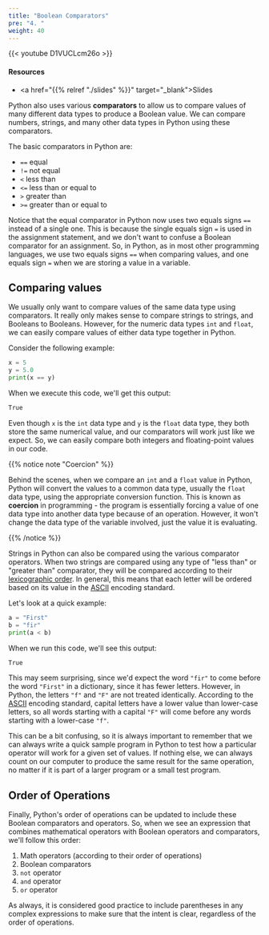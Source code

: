 ```yaml
---
title: "Boolean Comparators"
pre: "4. "
weight: 40
---
```


{{< youtube D1VUCLcm26o  >}}

<!-- Old: QE5Lb58y1wI -->

#### Resources

* <a href="{{% relref "./slides" %}}" target="_blank">Slides</a>

Python also uses various **comparators** to allow us to compare values of many different data types to produce a Boolean value. We can compare numbers, strings, and many other data types in Python using these comparators.

The basic comparators in Python are:

* `==` equal
* `!=` not equal
* `<` less than
* `<=` less than or equal to
* `>` greater than
* `>=` greater than or equal to

Notice that the equal comparator in Python now uses two equals signs `==` instead of a single one. This is because the single equals sign `=` is used in the assignment statement, and we don't want to confuse a Boolean comparator for an assignment. So, in Python, as in most other programming languages, we use two equals signs `==` when comparing values, and one equals sign `=` when we are storing a value in a variable.

## Comparing values

We usually only want to compare values of the same data type using comparators. It really only makes sense to compare strings to strings, and Booleans to Booleans. However, for the numeric data types `int` and `float`, we can easily compare values of either data type together in Python.

Consider the following example:

```python
x = 5
y = 5.0
print(x == y)
```

When we execute this code, we'll get this output:

```tex
True
```

Even though `x` is the `int` data type and `y` is the `float` data type, they both store the same numerical value, and our comparators will work just like we expect. So, we can easily compare both integers and floating-point values in our code.

{{% notice note "Coercion" %}}

Behind the scenes, when we compare an `int` and a `float` value in Python, Python will convert the values to a common data type, usually the `float` data type, using the appropriate conversion function. This is known as **coercion** in programming - the program is essentially forcing a value of one data type into another data type because of an operation. However, it won't change the data type of the variable involved, just the value it is evaluating. 

{{% /notice %}}

Strings in Python can also be compared using the various comparator operators. When two strings are compared using any type of "less than" or "greater than" comparator, they will be compared according to their [lexicographic order](https://en.wikipedia.org/wiki/Lexicographic_order). In general, this means that each letter will be ordered based on its value in the [ASCII](https://en.wikipedia.org/wiki/ASCII) encoding standard.

Let's look at a quick example:

```python
a = "First"
b = "fir"
print(a < b)
```

When we run this code, we'll see this output:

```tex
True
```

This may seem surprising, since we'd expect the word `"fir"` to come before the word `"First"` in a dictionary, since it has fewer letters. However, in Python, the letters `"f"` and `"F"` are not treated identically. According to the [ASCII](https://en.wikipedia.org/wiki/ASCII) encoding standard, capital letters have a lower value than lower-case letters, so all words starting with a capital `"F"` will come before any words starting with a lower-case `"f"`. 

This can be a bit confusing, so it is always important to remember that we can always write a quick sample program in Python to test how a particular operator will work for a given set of values. If nothing else, we can always count on our computer to produce the same result for the same operation, no matter if it is part of a larger program or a small test program.

## Order of Operations

Finally, Python's order of operations can be updated to include these Boolean comparators and operators. So, when we see an expression that combines mathematical operators with Boolean operators and comparators, we'll follow this order:

1. Math operators (according to their order of operations)
1. Boolean comparators
1. `not` operator
1. `and` operator
1. `or` operator

As always, it is considered good practice to include parentheses in any complex expressions to make sure that the intent is clear, regardless of the order of operations. 